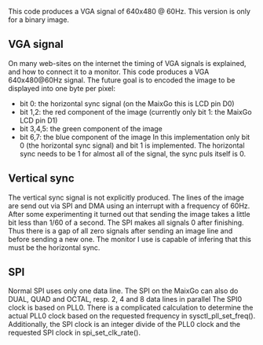 This code produces a VGA signal of 640x480 @ 60Hz. This version is only for a binary image.

## VGA signal
On many web-sites on the internet the timing of VGA signals is explained, and how to connect it to a monitor.
This code produces a VGA 640x480@60Hz signal.
The future goal is to encoded the image to be displayed into one byte per pixel:
* bit 0: the horizontal sync signal (on the MaixGo this is LCD pin D0)
* bit 1,2: the red component of the image (currently only bit 1: the MaixGo LCD pin D1)
* bit 3,4,5: the green component of the image
* bit 6,7: the blue component of the image
In this implementation only bit 0 (the horizontal sync signal) and bit 1 is implemented.
The horizontal sync needs to be 1 for almost all of the signal, the sync puls itself is 0.

## Vertical sync
The vertical sync signal is not explicitly produced. 
The lines of the image are send out via SPI and DMA using an interrupt with a frequency of 60Hz.
After some experimenting it turned out that sending the image takes a little bit less than 1/60 of a second.
The SPI makes all signals 0 after finishing. 
Thus there is a gap of all zero signals after sending an image line and before sending a new one.
The monitor I use is capable of infering that this must be the horizontal sync.

## SPI
Normal SPI uses only one data line. The SPI on the MaixGo can also do DUAL, QUAD and OCTAL, resp. 2, 4 and 8 data lines in parallel
The SPI0 clock is based on PLL0. There is a complicated calculation to determine the actual PLL0 clock based on the 
requested frequency in sysctl_pll_set_freq(). Additionally, the SPI clock is an integer divide of the PLL0 clock
and the requested SPI clock in spi_set_clk_rate().
